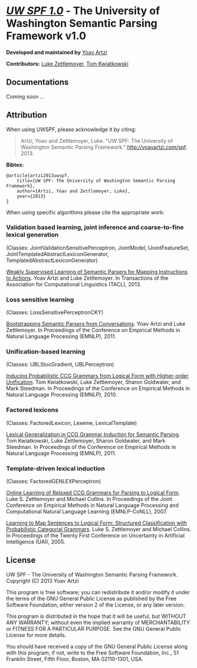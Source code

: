 # [_**UW SPF 1.0**_](http://yoavartzi.com/spf) - The University of Washington Semantic Parsing Framework v1.0

**Developed and maintained by** [Yoav Artzi](http://yoavartzi.com)

**Contributors:** [Luke Zettlemoyer](http://homes.cs.washington.edu/~lsz/), [Tom Kwiatkowski](http://homes.cs.washington.edu/~tomk/)

## Documentations

Coming soon … 

## Attribution

When using UWSPF, please acknowledge it by citing:

> Artzi, Yoav and Zettlemoyer, Luke. "UW SPF: The University of Washington Semantic Parsing Framework." http://yoavartzi.com/spf.  2013.

**Bibtex:**

    @article{artzi2013uwspf,
        title={UW SPF: The University of Washington Semantic Parsing Framework},
        author={Artzi, Yoav and Zettlemoyer, Luke},
        year={2013}
    }

When using specific algorithms please cite the appropriate work:

### Validation based learning, joint inference and coarse-to-fine lexical generation
(Classes: JointValidationSensitivePerceptron, JointModel, IJointFeatureSet, JointTemplatedAbstractLexiconGenerator, TemplatedAbstractLexiconGenerator)

[Weakly Supervised Learning of Semantic Parsers for Mapping Instructions to Actions](http://yoavartzi.com/pub/az-tacl.2013.pdf). Yoav Artzi and Luke Zettlemoyer. In Transactions of the Association for Computational Linguistics (TACL), 2013.

### Loss sensitive learning
(Classes: LossSensitivePerceptronCKY)

[Bootstrapping Semantic Parsers from Conversations](http://yoavartzi.com/pub/2011.emnlp.az.pdf). Yoav Artzi and Luke Zettlemoyer. In Proceedings of the Conference on Empirical Methods in Natural Language Processing (EMNLP), 2011.

### Unification-based learning
(Classes: UBLStocGradient, UBLPerceptron)

[Inducing Probabilistic CCG Grammars from Logical Form with Higher-order Unification](http://homes.cs.washington.edu/~lsz/papers/kzgs-emnlp2010.pdf). Tom Kwiatkowski, Luke Zettlemoyer, Sharon Goldwater, and Mark Steedman. In Proceedings of the Conference on Empirical Methods in Natural Language Processing (EMNLP), 2010.

### Factored lexicons
(Classes: FactoredLexicon, Lexeme, LexicalTemplate)

[Lexical Generalization in CCG Grammar Induction for Semantic Parsing](http://homes.cs.washington.edu/~lsz/papers/kzgs-emnlp2011.pdf). Tom Kwiatkowski, Luke Zettlemoyer, Sharon Goldwater, and Mark Steedman. In Proceedings of the Conference on Empirical Methods in Natural Language Processing (EMNLP), 2011.

### Template-driven lexical induction
(Classes: FactoredGENLEXPerceptron)

[Online Learning of Relaxed CCG Grammars for Parsing to Logical Form](http://homes.cs.washington.edu/~lsz/papers/zc-emnlp07.pdf). Luke S. Zettlemoyer and Michael Collins. In Proceedings of the Joint Conference on Empirical Methods in Natural Language Processing and Computational Natural Language Learning (EMNLP-CoNLL), 2007.

[Learning to Map Sentences to Logical Form: Structured Classification with Probabilistic Categorial Grammars](http://homes.cs.washington.edu/~lsz/papers/zc-uai05.pdf). Luke S. Zettlemoyer and Michael Collins. In Proceedings of the Twenty First Conference on Uncertainty in Artificial Intelligence (UAI), 2005.

## License

UW SPF - The University of Washington Semantic Parsing Framework. Copyright (C) 2013 Yoav Artzi

This program is free software; you can redistribute it and/or modify it under
the terms of the GNU General Public License as published by the Free Software
Foundation; either version 2 of the License, or any later version.

This program is distributed in the hope that it will be useful, but WITHOUT
ANY WARRANTY; without even the implied warranty of MERCHANTABILITY or FITNESS
FOR A PARTICULAR PURPOSE. See the GNU General Public License for more
details.

You should have received a copy of the GNU General Public License along with
this program; if not, write to the Free Software Foundation, Inc., 51
Franklin Street, Fifth Floor, Boston, MA 02110-1301, USA.
